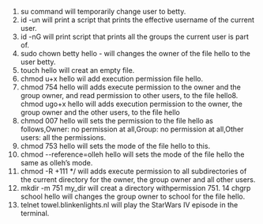 1. su command will temporarily change user to betty.
2. id -un will print a script that prints the effective username of the current user.
3. id -nG will print script that prints all the groups the current user is part of.
4. sudo chown betty hello - will changes the owner of the file hello to the user betty.
5. touch hello will creat an empty file.
6. chmod u+x hello wil add execution permission file hello.
7. chmod 754  hello will adds execute permission to the owner and the group owner, and read permission to other users, to the file hello8. chmod ugo+x hello will adds execution permission to the owner, the group owner and the other users, to the file hello
9. chmod 007 hello will sets the permission to the file hello as follows,Owner: no permission at all,Group: no permission at all,Other users: all the permissions.
10. chmod 753 hello will sets the mode of the file hello to this.
11. chmod --reference=olleh hello will sets the mode of the file hello the same as olleh’s mode.
12. chmod -R +111 */ will adds execute permission to all subdirectories of the current directory for the owner, the group owner and all other users.
13. mkdir -m 751 my_dir will creat a directory withpermission 751.
14 chgrp school hello will changes the group owner to school for the file hello.
15. telnet towel.blinkenlights.nl will play the StarWars IV episode in the terminal.
